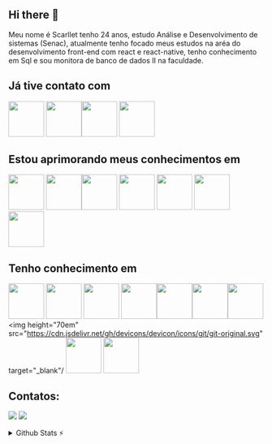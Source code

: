 ## Hi there 👋

Meu nome é Scarllet tenho 24 anos, estudo Análise e Desenvolvimento de sistemas (Senac), atualmente tenho focado meus estudos na aréa do desenvolvimento front-end  com react e react-native, tenho conhecimento em Sql e sou monitora de banco de dados II na faculdade.

## Já tive contato com
 <img height="70em"   src="https://cdn.jsdelivr.net/gh/devicons/devicon/icons/sqlite/sqlite-original.svg" /> <img  height="70em" src="https://cdn.jsdelivr.net/gh/devicons/devicon/icons/bootstrap/bootstrap-original.svg" /><img height="70em" src="https://cdn.jsdelivr.net/gh/devicons/devicon/icons/kaggle/kaggle-original.svg" /> <img  height="70em" src="https://cdn.jsdelivr.net/gh/devicons/devicon/icons/neo4j/neo4j-original-wordmark.svg" target="_blank" />
          
## Estou aprimorando meus conhecimentos em


<img height="70em" src="https://cdn.jsdelivr.net/gh/devicons/devicon/icons/nodejs/nodejs-original.svg" target="_blank"/> <img  height="70em" src="https://cdn.jsdelivr.net/gh/devicons/devicon/icons/python/python-original.svg" target="_blank" /><img height="70em" src="https://cdn.jsdelivr.net/gh/devicons/devicon/icons/vuejs/vuejs-original.svg" target="_blank"/>
<img height="70em" src="https://cdn.jsdelivr.net/gh/devicons/devicon/icons/vuetify/vuetify-original.svg"  target="_blank"/>
<img  height="70em" src="https://cdn.jsdelivr.net/gh/devicons/devicon/icons/express/express-original.svg" />
 <img  height="70em" src="https://cdn.jsdelivr.net/gh/devicons/devicon/icons/firebase/firebase-plain.svg" />  <img  height="70em" src="https://cdn.jsdelivr.net/gh/devicons/devicon/icons/typescript/typescript-original.svg" />
          
           

   
## Tenho conhecimento em       
 <img height="70em" src="https://cdn.jsdelivr.net/gh/devicons/devicon/icons/mysql/mysql-original.svg"  target="_blank"/> <img height="70em" src="https://cdn.jsdelivr.net/gh/devicons/devicon/icons/postgresql/postgresql-original.svg"  target="_blank"/>  <img height="70em"  src="https://cdn.jsdelivr.net/gh/devicons/devicon/icons/trello/trello-plain.svg" /> <img height="70em" src="https://cdn.jsdelivr.net/gh/devicons/devicon/icons/html5/html5-original.svg" target="_blank" /><img  height="70em" src="https://cdn.jsdelivr.net/gh/devicons/devicon/icons/css3/css3-original.svg" target="_blank"/><img  height="70em" src="https://cdn.jsdelivr.net/gh/devicons/devicon/icons/c/c-original.svg" target="_blank"/><img height="70em" src="https://cdn.jsdelivr.net/gh/devicons/devicon/icons/java/java-original.svg" target="_blank"/><img height="70em" src="https://cdn.jsdelivr.net/gh/devicons/devicon/icons/git/git-original.svg" target="_blank"/ <img height="70em" src="https://cdn.jsdelivr.net/gh/devicons/devicon/icons/react/react-original.svg" target="_blank" /> <img height="70em" src="https://cdn.jsdelivr.net/gh/devicons/devicon/icons/javascript/javascript-original.svg" target="_blank"/>
          
## Contatos:

<div>

<a href = "mailto:scarllet.valentim.9@gmail.com"><img src="https://img.shields.io/badge/Gmail-D14836?style=for-the-badge&logo=gmail&logoColor=white" target="_blank"></a>
<a href="https://www.linkedin.com/in/scarllet-valentim-050175183/" target="_blank"><img src="https://img.shields.io/badge/-LinkedIn-%230077B5?style=for-the-badge&logo=linkedin&logoColor=white" target="_blank"></a>   
</div>


<details>
  <summary>Github Stats ⚡</summary>
  
  <a href="#">![Github stats](https://github-readme-stats.vercel.app/api?username=scarlletrvs&theme=blueberry&count_private=true&hide_border=true&line_height=20)</a>
  <a href="#">![Top Langs](https://github-readme-stats.vercel.app/api/top-langs/?username=scarlletrvs&layout=compact&theme=blueberry&count_private=true&hide_border=true)</a>
</details>
  
          
          
          
          
          
          
          
